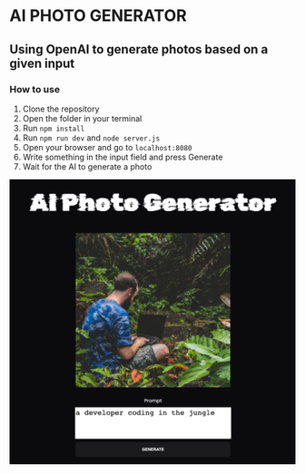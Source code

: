 # AI PHOTO GENERATOR

## Using OpenAI to generate photos based on a given input

### How to use

1. Clone the repository
2. Open the folder in your terminal
3. Run `npm install`
4. Run `npm run dev` and `node server.js`
5. Open your browser and go to `localhost:8080`
6. Write something in the input field and press Generate
7. Wait for the AI to generate a photo

![](./example.png)
